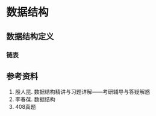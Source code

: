 # 数据结构



## 数据结构定义

### 链表



















## 参考资料

1. 殷人昆. 数据结构精讲与习题详解——考研辅导与答疑解惑
2. 李春葆. 数据结构
3. 408真题

